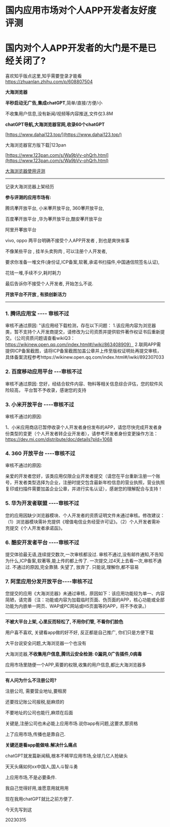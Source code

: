
# 国内应用市场对个人APP开发者友好度评测
# 国内对个人APP开发者的大门是不是已经关闭了?

喜欢知乎版点这里,知乎需要登录才能看
https://zhuanlan.zhihu.com/p/608807504

>

**大海浏览器**

**半秒启动无广告,集成chatGPT**,简单/直接/方便/小

不收集用户信息,没有新闻/视频等内容推送,文件仅3.8M


**chatGPT导航,大海浏览器官网,收录60个chatGPT**

[https://www.dahai123.top/](https://www.dahai123.top/) 



大海浏览器官方版下载|123pan

[https://www.123pan.com/s/Wa9bVv-ohQrh.html](https://www.123pan.com/s/Wa9bVv-ohQrh.html)

[大海浏览器使用评测](https://gitee.com/boomer001/dahai-browser/blob/master/dahai-browser-guide.md#%E5%A4%A7%E6%B5%B7%E6%B5%8F%E8%A7%88%E5%99%A8%E4%BD%BF%E7%94%A8%E6%8C%87%E5%8D%97)

*****


记录大海浏览器上架经历

**参与评测的应用市场有:**

腾讯**半**开放平台, 小米**半**开放平台, 360**半**开放平台,

百度**半**开放平台 ,华为**半**开放平台,酷安**半**开放平台

阿里开**半**放平台

vivo, oppo 两平台明确不接受个人APP开发者 , 到也是爽快省事

不像某些平台 , 挂羊头卖狗肉 , 可以注册个人开发者, 

要求你准备一堆文件(身份证,ICP备案,软著,承诺书扫描件,中国通信院签名认证), 

花钱一堆,手续不少,耗时耗力

最后告诉你不接受个人开发者, 开始怎么不说.

**开放平台不开放 , 有损创新活力**

****

### 1. 腾讯应用宝 ---- 审核不过

审核不通过原因:
"该应用经下载检测，存在以下问题：
1.该应用内容为浏览器类，暂不支持个人开发商提交，请修改为公司资质并提供软件著作权证书后重新提交。（公司资质问题请查看wikiQ3：https://wikinew.open.qq.com/index.html#/iwiki/863408909）
2.联网APP需提供ICP备案截图，请将ICP备案截图加盖公章并上传至版权证明处再提交审核，具体备案流程参考https://wikinew.open.qq.com/index.html#/iwiki/892307033

### 2. 百度移动应用平台 ---审核不过

审核不通过原因:
您好，经结合软件内容、物料等相关信息综合评估，您的软件风险较高， 平台暂不予收录，感谢您的支持

### 3. 小米开放平台 ----审核不过

审核不通过的原因:

1、小米应用商店已暂停收录个人开发者身份发布的APP，请您尽快完成开发者身份类型的变更（个人开发者转企业开发者），请参考开发者身份变更操作方法：https://dev.mi.com/distribute/doc/details?pId=1068

### 4. 360 开放平台 ----审核不过

审核不通过的原因:

亲爱的开发者您好，该类应用仅限企业开发者提交（请您在平台重新注册一个账号，开发者类型选择为企业，注册时提交包含最新年检信息的营业执照，营业执照复印或扫描件需要加盖企业公章，并进行实名认证），感谢您的理解配合与支持！


### 5. 华为开发者联盟 ----审核不过

您的应用因缺少浏览器模块、个人开发者的资质证明文件未通过审核。修改建议：（1）浏览器模块需补充提供《增值电信业务经营许可证》。（2）个人开发者需补充提交《个人开发者承诺函》。



### 6. 酷安开发者平台 ----审核不过

提交体验最无语,连续提交数次,一次审核都没过. 审核不通过,没有邮件通知,不告知为什么,ICP备案,软著等,能上传的都上传了. 一次提交,过4天上去看一次,审核不通过. 不通过的原因,完全靠猜. 失望了, 放弃了. 只能说,理解你,都不容易

### 7. 阿里应用分发开放平台----审核不过

您提交的应用《大海浏览器》未通过审核，原因如下：该应用功能较为单一、内容简陋，请完善（注：功能或内容为加载临时页面、伪页面的APP，核心功能或全部功能为内嵌单一网页、WAP或PC网站或H5页面等的APP，将不予收录。）

----------------------------------------------------------------------------------------------

**不被大平台上架, 心里反而轻松了, 不用你们管, 不看你们脸色**

用户喜不喜欢, 关键看app做的好不好, 反正都是自己推广, 你们只是方便下载

大平台说安全问题,大海浏览器一个也没有

大海浏览器,**不收集用户信息,腾讯云安全检测: 0漏洞,0广告插件,0病毒**

应用市场里随便一个APP,索要的权限,收集的用户信息,都比大海浏览器多

****

**有人问为什么不注册公司?**

注册公司, 需要营业地址,要租房

还要找记账公司报税,挺麻烦的

不要地址的公司也能行,麻烦在后面


关键是,注册公司也未必能上应用市场.说你app有问题,这要求,那资格

上了应用市场,传播也是靠自己.


**关键还是看app能做啥.解决什么痛点**

chatGPT就发篇新闻稿,根本不稀罕应用市场,全球几亿人抢破头

天天头痛如何xx中国人,国人斗智斗勇

上应用市场,不是必要条件.

我自己觉得好用,谁愿意用就用用

现在我用chatGPT就比之前方便了.


今天先写到这

20230315